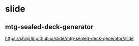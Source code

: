 # slide

## mtg-sealed-deck-generator

https://shinji19.github.io/slide/mtg-sealed-deck-generator/slide

